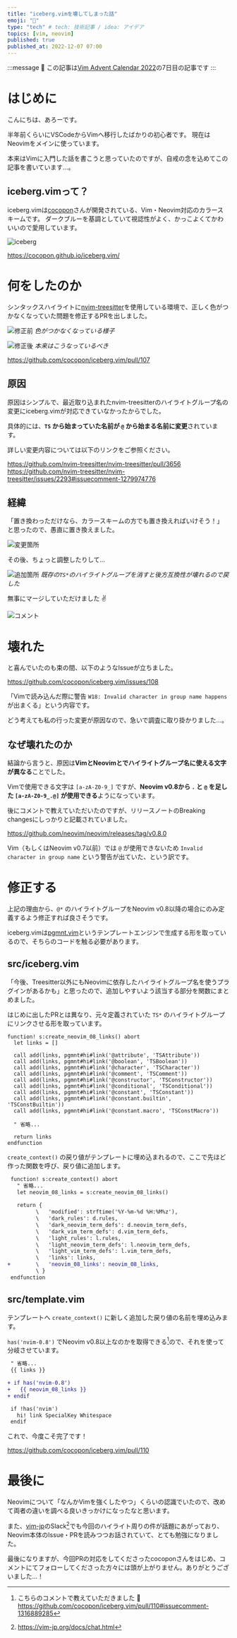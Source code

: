 ```yaml
---
title: "iceberg.vimを壊してしまった話"
emoji: "🙏"
type: "tech" # tech: 技術記事 / idea: アイデア
topics: [vim, neovim]
published: true
published_at: 2022-12-07 07:00
---
```


:::message
🎄 この記事は[Vim Advent Calendar 2022](https://qiita.com/advent-calendar/2022/vim)の7日目の記事です
:::

# はじめに

こんにちは、あろーです。

半年前くらいにVSCodeからVimへ移行したばかりの初心者です。
現在はNeovimをメインに使っています。

本来はVimに入門した話を書こうと思っていたのですが、自戒の念を込めてこの記事を書いています…。

## iceberg.vimって？

iceberg.vimは[cocopon](https://github.com/cocopon)さんが開発されている、Vim・Neovim対応のカラースキームです。
ダークブルーを基調としていて視認性がよく、かっこよくてかわいいので愛用しています。

![iceberg](/images/324f3a00c3ca59/iceberg.png)

https://cocopon.github.io/iceberg.vim/

# 何をしたのか

シンタックスハイライトに[nvim-treesitter](https://github.com/nvim-treesitter/nvim-treesitter)を使用している環境で、正しく色がつかなくなっていた問題を修正するPRを出しました。

![修正前](/images/324f3a00c3ca59/before.png)
_色がつかなくなっている様子_

![修正後](/images/324f3a00c3ca59/after.png)
_本来はこうなっているべき_

https://github.com/cocopon/iceberg.vim/pull/107

## 原因

原因はシンプルで、最近取り込まれたnvim-treesitterのハイライトグループ名の変更にiceberg.vimが対応できていなかったからでした。

具体的には、**`TS` から始まっていた名前が `@` から始まる名前に変更**されています。

詳しい変更内容については以下のリンクをご参照ください。

https://github.com/nvim-treesitter/nvim-treesitter/pull/3656
https://github.com/nvim-treesitter/nvim-treesitter/issues/2293#issuecomment-1279974776

## 経緯

「置き換わっただけなら、カラースキームの方でも置き換えればいけそう！」
と思ったので、愚直に置き換えました。

![変更箇所](/images/324f3a00c3ca59/diff_1.png)

その後、ちょっと調整したりして…

![追加箇所](/images/324f3a00c3ca59/diff_2.png)
_既存の`TS*`のハイライトグループを消すと後方互換性が壊れるので戻した_

無事にマージしていただけました ✌️

![コメント](/images/324f3a00c3ca59/comment_1.png)

# 壊れた

と喜んでいたのも束の間、以下のようなIssueが立ちました。

https://github.com/cocopon/iceberg.vim/issues/108

「Vimで読み込んだ際に警告 `W18: Invalid character in group name happens` が出まくる」という内容です。

どう考えても私の行った変更が原因なので、急いで調査に取り掛かりました…。

## なぜ壊れたのか

結論から言うと、原因は**VimとNeovimとでハイライトグループ名に使える文字が異なる**ことでした。

Vimで使用できる文字は `[a-zA-Z0-9_]` ですが、**Neovim v0.8から `.` と `@` を足した `[a-zA-Z0-9_.@]` が使用できる**ようになっています。

後にコメントで教えていただいたのですが、リリースノートのBreaking changesにしっかりと記載されていました。

https://github.com/neovim/neovim/releases/tag/v0.8.0

Vim（もしくはNeovim v0.7以前）では `@` が使用できないため `Invalid character in group name` という警告が出ていた、という訳です。

# 修正する

上記の理由から、`@*` のハイライトグループをNeovim v0.8以降の場合にのみ定義するよう修正すれば良さそうです。

iceberg.vimは[pgmnt.vim](https://github.com/cocopon/pgmnt.vim)というテンプレートエンジンで生成する形を取っているので、そちらのコードを触る必要があります。

## src/iceberg.vim

「今後、Treesitter以外にもNeovimに依存したハイライトグループ名を使うプラグインがあるかも」と思ったので、追加しやすいよう該当する部分を関数にまとめました。

はじめに出したPRとは異なり、元々定義されていた `TS*` のハイライトグループにリンクさせる形を取っています。

```vim:iceberg.vim
function! s:create_neovim_08_links() abort
  let links = []

  call add(links, pgmnt#hi#link('@attribute', 'TSAttribute'))
  call add(links, pgmnt#hi#link('@boolean', 'TSBoolean'))
  call add(links, pgmnt#hi#link('@character', 'TSCharacter'))
  call add(links, pgmnt#hi#link('@comment', 'TSComment'))
  call add(links, pgmnt#hi#link('@constructor', 'TSConstructor'))
  call add(links, pgmnt#hi#link('@conditional', 'TSConditional'))
  call add(links, pgmnt#hi#link('@constant', 'TSConstant'))
  call add(links, pgmnt#hi#link('@constant.builtin', 'TSConstBuiltin'))
  call add(links, pgmnt#hi#link('@constant.macro', 'TSConstMacro'))

  " 省略...

  return links
endfunction
```

`create_context()` の戻り値がテンプレートに埋め込まれるので、ここで先ほど作った関数を呼び、戻り値に追加します。

```diff vim:iceberg.vim
 function! s:create_context() abort
   " 省略...
   let neovim_08_links = s:create_neovim_08_links()
 
   return {
         \   'modified': strftime('%Y-%m-%d %H:%M%z'),
         \   'dark_rules': d.rules,
         \   'dark_neovim_term_defs': d.neovim_term_defs,
         \   'dark_vim_term_defs': d.vim_term_defs,
         \   'light_rules': l.rules,
         \   'light_neovim_term_defs': l.neovim_term_defs,
         \   'light_vim_term_defs': l.vim_term_defs,
         \   'links': links,
+        \   'neovim_08_links': neovim_08_links,
         \ }
 endfunction
```

## src/template.vim

テンプレートへ `create_context()` に新しく追加した戻り値の名前を埋め込みます。

`has('nvim-0.8')` でNeovim v0.8以上なのかを取得できる[^1]ので、それを使って分岐させています。

```diff vim:template.vim
 " 省略...
 {{ links }}

+ if has('nvim-0.8')
+   {{ neovim_08_links }}
+ endif

 if !has('nvim')
   hi! link SpecialKey Whitespace
 endif
```

これで、今度こそ完了です！

https://github.com/cocopon/iceberg.vim/pull/110

# 最後に

Neovimについて「なんかVimを強くしたやつ」くらいの認識でいたので、改めて両者の違いを調べる良いきっかけになったなと思います。

また、[vim-jp](https://vim-jp.org/)のSlack[^2]でも今回のハイライト周りの件が話題にあがっており、Neovim本体のIssue・PRを読みつつお話されていて、とても勉強になりました。

最後になりますが、今回PRの対応をしてくださったcocoponさんをはじめ、コメントにてフォローしてくださった方々には頭が上がりません。ありがとうございました…！

[^1]: こちらのコメントで教えていただきました 🙏
https://github.com/cocopon/iceberg.vim/pull/110#issuecomment-1316889285
[^2]: https://vim-jp.org/docs/chat.html
